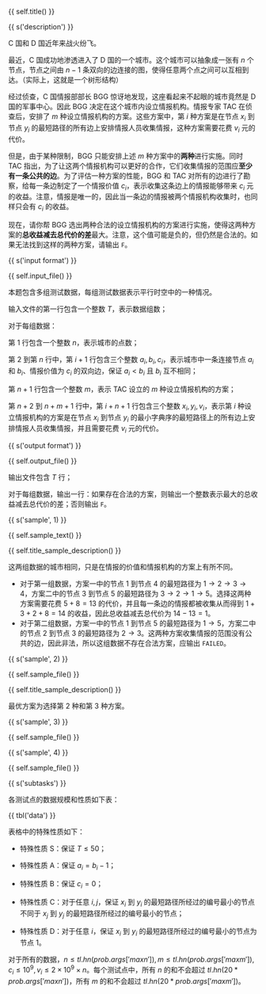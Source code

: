 {{ self.title() }}

{{ s('description') }}

C 国和 D 国近年来战火纷飞。

最近，C 国成功地渗透进入了 D 国的一个城市。这个城市可以抽象成一张有 $n$ 个节点，节点之间由 $n-1$ 条双向的边连接的图，使得任意两个点之间可以互相到达。（实际上，这就是一个树形结构）

经过侦查，C 国情报部部长 BGG 惊讶地发现，这座看起来不起眼的城市竟然是 D 国的军事中心。因此 BGG 决定在这个城市内设立情报机构。情报专家 TAC 在侦查后，安排了 $m$ 种设立情报机构的方案。这些方案中，第 $i$ 种方案是在节点 $x_i$ 到节点 $y_i$ 的最短路径的所有边上安排情报人员收集情报，这种方案需要花费 $v_i$ 元的代价。

但是，由于某种限制，BGG 只能安排上述 $m$ 种方案中的**两种**进行实施。同时 TAC 指出，为了让这两个情报机构可以更好的合作，它们收集情报的范围应**至少有一条公共的边**。为了评估一种方案的性能，BGG 和 TAC 对所有的边进行了勘察，给每一条边制定了一个情报价值 $c_i$，表示收集这条边上的情报能够带来 $c_i$ 元的收益。注意，情报是唯一的，因此当一条边的情报被两个情报机构收集时，也同样只会有 $c_i$ 的收益。

现在，请你帮 BGG 选出两种合法的设立情报机构的方案进行实施，使得这两种方案的**总收益减去总代价的差**最大。注意，这个值可能是负的，但仍然是合法的。如果无法找到这样的两种方案，请输出 `F`。

{{ s('input format') }}

{{ self.input_file() }}

本题包含多组测试数据，每组测试数据表示平行时空中的一种情况。

输入文件的第一行包含一个整数 $T$，表示数据组数；

对于每组数据：

第 1 行包含一个整数 $n$，表示城市的点数；

第 $2$ 到第 $n$ 行中，第 $i+1$ 行包含三个整数 $a_i,b_i,c_i$，表示城市中一条连接节点 $a_i$ 和 $b_i$、情报价值为 $c_i$ 的双向边，保证 $a_i < b_i$ 且 $b_i$ 互不相同；

第 $n+1$ 行包含一个整数 $m$，表示 TAC 设立的 $m$ 种设立情报机构的方案；

第 $n+2$ 到 $n+m+1$ 行中，第 $i+n+1$ 行包含三个整数 $x_i,y_i,v_i$，表示第 $i$ 种设立情报机构的方案是在节点 $x_i$ 到节点 $y_i$ 的最小字典序的最短路径上的所有边上安排情报人员收集情报，并且需要花费 $v_i$ 元的代价。

{{ s('output format') }}

{{ self.output_file() }}

输出文件包含 $T$ 行；

对于每组数据，输出一行：如果存在合法的方案，则输出一个整数表示最大的总收益减去总代价的差；否则输出 `F`。

{{ s('sample', 1) }}

{{ self.sample_text() }}


{{ self.title_sample_description() }}

这两组数据的城市相同，只是在情报的价值和情报机构的方案上有所不同。

- 对于第一组数据，方案一中的节点 $1$ 到节点 $4$ 的最短路径为 $1\to 2\to 3\to 4$，方案二中的节点 $3$ 到节点 $5$ 的最短路径为 $3\to 2\to 1\to 5$。选择这两种方案需要花费 $5+8=13$ 的代价，并且每一条边的情报都被收集从而得到 $1+3+2+8=14$ 的收益，因此总收益减去总代价为 $14-13=1$。
- 对于第二组数据，方案一中的节点 $1$ 到节点 $5$ 的最短路径为 $1\to 5$，方案二中的节点 $2$ 到节点 $3$ 的最短路径为 $2\to 3$。这两种方案收集情报的范围没有公共的边，因此非法，所以这组数据不存在合法方案，应输出 `FAILED`。

{{ s('sample', 2) }}

{{ self.sample_file() }}

{{ self.title_sample_description() }}

最优方案为选择第 $2$ 种和第 $3$ 种方案。

{{ s('sample', 3) }}

{{ self.sample_file() }}

{{ s('sample', 4) }}

{{ self.sample_file() }}

{{ s('subtasks') }}

各测试点的数据规模和性质如下表：

{{ tbl('data') }}

表格中的特殊性质如下：

- 特殊性质 S：保证 $T\le 50$；

- 特殊性质 A：保证 $a_i = b_i - 1$；

- 特殊性质 B：保证 $c_i = 0$；

- 特殊性质 C：对于任意 $i,j$，保证 $x_i$ 到 $y_i$ 的最短路径所经过的编号最小的节点不同于 $x_j$ 到 $y_j$ 的最短路径所经过的编号最小的节点；

- 特殊性质 D：对于任意 $i$，保证 $x_i$ 到 $y_i$ 的最短路径所经过的编号最小的节点为节点 $1$。

对于所有的数据，$n\le {{ tl.hn(prob.args['maxn'])  }}, m\le {{ tl.hn(prob.args['maxm'])  }}, c_i\le 10^9, v_i\le 2\times 10^9\times n$。每个测试点中，所有 $n$ 的和不会超过 ${{ tl.hn(20 * prob.args['maxn'])  }}$，所有 $m$ 的和不会超过 ${{ tl.hn(20 * prob.args['maxm'])  }}$。
